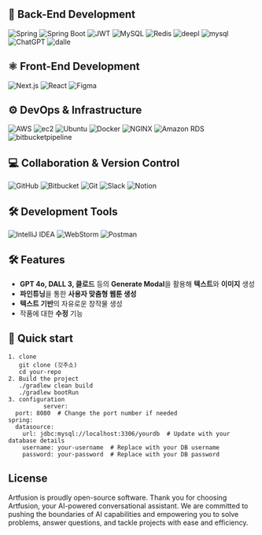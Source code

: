 ## 🌿 Back-End Development
![Spring](https://img.shields.io/badge/Spring-6DB33F?style=for-the-badge&logo=spring&logoColor=white)
![Spring Boot](https://img.shields.io/badge/Spring_Boot-F2F4F9?style=for-the-badge&logo=spring-boot)
![JWT](https://img.shields.io/badge/JWT-000000?style=for-the-badge&logo=JSON%20web%20tokens&logoColor=white)
![MySQL](https://img.shields.io/badge/mysql-4479A1.svg?style=for-the-badge&logo=mysql&logoColor=white)
![Redis](https://img.shields.io/badge/redis-%23DD0031.svg?style=for-the-badge&logo=redis&logoColor=white)
![deepl](https://img.shields.io/badge/deepl-007EC6?style=for-the-badge&logo=deepL&logoColor=white)
![mysql](https://img.shields.io/badge/mysql-4479A1.svg?style=for-the-badge&logo=mysql&logoColor=white)
![ChatGPT](https://img.shields.io/badge/chatGPT-74aa9c?style=for-the-badge&logo=openai&logoColor=white)
![dalle](https://img.shields.io/badge/dalle-74aa9c?style=for-the-badge&logo=openai&logoColor=white)
## ⚛️ Front-End Development
![Next.js](https://img.shields.io/badge/Next-black?style=for-the-badge&logo=next.js&logoColor=white)
![React](https://img.shields.io/badge/react-%2320232a.svg?style=for-the-badge&logo=react&logoColor=%2361DAFB)
![Figma](https://img.shields.io/badge/Figma-F24E1E?style=for-the-badge&logo=figma&logoColor=white)
## ⚙️ DevOps & Infrastructure
![AWS](https://img.shields.io/badge/AWS-%23FF9900.svg?style=for-the-badge&logo=amazon-aws&logoColor=white)
![ec2](https://img.shields.io/badge/ec2-232F3E?style=for-the-badge&logo=amazon-ec2&logoColor=white)
![Ubuntu](https://img.shields.io/badge/Ubuntu-E95420?style=for-the-badge&logo=ubuntu&logoColor=white)
![Docker](https://img.shields.io/badge/docker-%230db7ed.svg?style=for-the-badge&logo=docker&logoColor=white)
![NGINX](https://img.shields.io/badge/nginx-%23009639.svg?style=for-the-badge&logo=nginx&logoColor=white)
![Amazon RDS](https://img.shields.io/badge/Amazon%20RDS-527FFF?style=for-the-badge&logo=amazon-rds&logoColor=white)
![bitbucketpipeline](https://img.shields.io/badge/bitbucketpipeline-0052CC?style=for-the-badge&logo=bitbucket&logoColor=white)
## 💻 Collaboration & Version Control
![GitHub](https://img.shields.io/badge/github-%23121011.svg?style=for-the-badge&logo=github&logoColor=white)
![Bitbucket](https://img.shields.io/badge/bitbucket-%230047B3.svg?style=for-the-badge&logo=bitbucket&logoColor=white)
![Git](https://img.shields.io/badge/git-%23F05033.svg?style=for-the-badge&logo=git&logoColor=white)
![Slack](https://img.shields.io/badge/Slack-4A154B?style=for-the-badge&logo=slack&logoColor=white)
![Notion](https://img.shields.io/badge/Notion-000000?style=for-the-badge&logo=notion&logoColor=white)
## 🛠️ Development Tools
![IntelliJ IDEA](https://img.shields.io/badge/IntelliJIDEA-000000.svg?style=for-the-badge&logo=intellij-idea&logoColor=white)
![WebStorm](https://img.shields.io/badge/WebStorm-000000.svg?style=for-the-badge&logo=webstorm&logoColor=white)
![Postman](https://img.shields.io/badge/Postman-FF6C37?style=for-the-badge&logo=postman&logoColor=white)
## 🛠️ Features
- **GPT 4o, DALL 3, 클로드** 등의 **Generate Modal**을 활용해 **텍스트**와 **이미지** 생성
- **파인튜닝**을 통한 **사용자 맞춤형 웹툰 생성**
- **텍스트 기반**의 자유로운 창작물 생성
- 작품에 대한 **수정** 기능
## 🚀 Quick start
```
1. clone
   git clone (깃주소)
   cd your-repo
2. Build the project
   ./gradlew clean build
   ./gradlew bootRun
3. configuration
          server:
  port: 8080  # Change the port number if needed
spring:
  datasource:
    url: jdbc:mysql://localhost:3306/yourdb  # Update with your database details
    username: your-username  # Replace with your DB username
    password: your-password  # Replace with your DB password
```
## License
Artfusion is proudly open-source software.
Thank you for choosing Artfusion, your AI-powered conversational assistant. We are committed to pushing the boundaries of AI capabilities and empowering you to solve problems, answer questions, and tackle projects with ease and efficiency.
